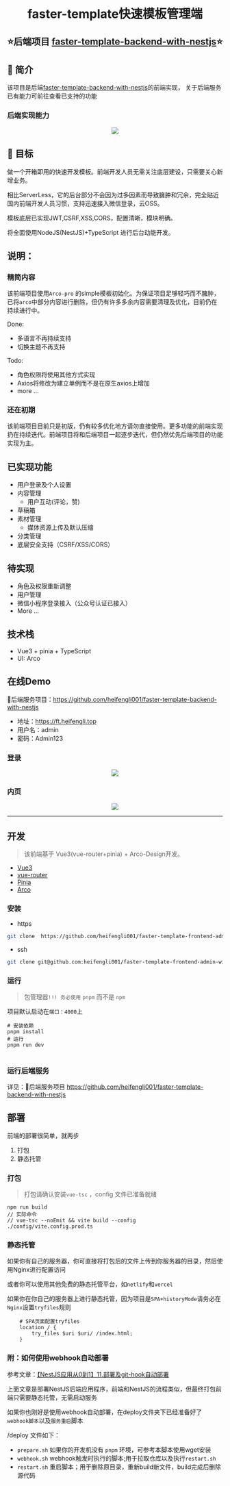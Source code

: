 <div align="center">
  <h1>faster-template快速模板管理端</h1>
  <h2>⭐️后端项目 <a href="https://github.com/heifengli001/faster-template-backend-with-nestjs">faster-template-backend-with-nestjs</a>⭐️</h2>
</div>

## 🤖 简介
该项目是后端[faster-template-backend-with-nestjs](https://github.com/heifengli001/faster-template-backend-with-nestjs)的前端实现，
关于后端服务已有能力可前往查看已支持的功能

### 后端实现能力
<p align="center">
<img src="./document/ztjg.jpg" /></p>


## 🎯 目标
 做一个开箱即用的快速开发模板。前端开发人员无需关注底层建设，只需要关心新增业务。

相比ServerLess，它的后台部分不会因为过多因素而导致臃肿和冗余，完全贴近国内前端开发人员习惯，支持迅速接入微信登录，云OSS。

模板底层已实现JWT,CSRF,XSS,CORS，配置清晰，模块明确。

将全面使用NodeJS(NestJS)+TypeScript 进行后台动能开发。

## 说明：
### 精简内容
该前端项目使用`Arco-pro` 的simple模板初始化。为保证项目足够轻巧而不臃肿，已将`arco`中部分内容进行删除，但仍有许多多余内容需要清理及优化，目前仍在持续进行中。

Done:
+ 多语言不再持续支持
+ 切换主题不再支持

Todo:
+ 角色权限将使用其他方式实现
+ Axios将修改为建立单例而不是在原生axios上增加
+ more ... 

### 还在初期
该前端项目目前只是初版，仍有较多优化地方请勿直接使用。更多功能的前端实现扔在持续迭代。前端项目将和后端项目一起逐步迭代，但仍然优先后端项目的功能实现为主。

## 已实现功能
+ 用户登录及个人设置
+ 内容管理
    + 用户互动(评论，赞)
+ 草稿箱
+ 素材管理
    + 媒体资源上传及默认压缩
+ 分类管理
+ 底层安全支持（CSRF/XSS/CORS）

## 待实现
+ 角色及权限重新调整
+ 用户管理
+ 微信小程序登录接入（公众号认证已接入）
+ More ... 

## 技术栈
+ Vue3 + pinia + TypeScript
+ UI: Arco


## 在线Demo
🚀后端服务项目：https://github.com/heifengli001/faster-template-backend-with-nestjs

+ 地址：https://ft.heifengli.top
+ 用户名：admin
+ 密码：Admin123

### 登录
<p align="center">
<img src="./document/loginpage.jpg" /></p>

### 内页
<p align="center">
<img src="./document/innerpage.jpg"  />
</p>

---

## 开发
> 该前端基于 Vue3(vue-router+pinia) + Arco-Design开发。

+ [Vue3](https://cn.vuejs.org/api/)
+ [vue-router](https://router.vuejs.org/zh/)
+ [Pinia](https://pinia.vuejs.org/zh/getting-started.html)
+ [Arco](https://arco.design/vue/docs/pro/start)

### 安装
+ https
``` bash | zsh
git clone  https://github.com/heifengli001/faster-template-frontend-admin-with-arco.git
```
+ ssh
``` bash | zsh
git clone git@github.com:heifengli001/faster-template-frontend-admin-with-arco.git
```

### 运行
> 包管理器`!!! 务必使用` `pnpm` 而不是 `npm`

项目默认启动在`端口：4000`上
```
# 安装依赖
pnpm install
# 运行
pnpm run dev
```
#

### 运行后端服务
详见：🚀后端服务项目 https://github.com/heifengli001/faster-template-backend-with-nestjs

## 部署

前端的部署很简单，就两步
1. 打包
2. 静态托管

### 打包 
> 打包请确认安装`vue-tsc` ，config 文件已准备就绪

```
npm run build
// 实际命令
// vue-tsc --noEmit && vite build --config ./config/vite.config.prod.ts
```
### 静态托管
如果你有自己的服务器，你可直接将打包后的文件上传到你服务器的目录，然后使用Nginx进行配置访问

或者你可以使用其他免费的静态托管平台，如`netlify`和`vercel`

如果你在你自己的服务器上进行静态托管，因为项目是`SPA+historyMode`请务必在`Nginx`设置`tryfiles`规则

```
    # SPA页面配置tryfiles
    location / {
        try_files $uri $uri/ /index.html;
    }
```
### 附：如何使用webhook自动部署

参考文章：[【NestJS应用从0到1】11.部署及git-hook自动部署](https://juejin.cn/post/7387291151735275529)

上面文章是部署NestJS后端应用程序，前端和NestJS的流程类似，但最终打包前端只需要静态托管，无需启动服务

如果你也刚好是使用webhook自动部署，在deploy文件夹下已经准备好了`webhook脚本`以及`服务重启`脚本

/deploy 文件如下：
+ `prepare.sh` 如果你的开发机没有 `pnpm` 环境，可参考本脚本使用wget安装
+ `webhook.sh` webhook触发时执行的脚本;用于拉取仓库以及执行`restart.sh`
+ `restart.sh` 重启脚本；用于删除原目录，重新build新文件，build完成后删除源代码